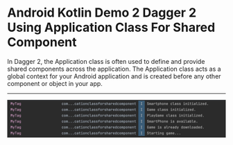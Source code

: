 # Android Kotlin Demo 2 Dagger 2 Using Application Class For Shared Component

In Dagger 2, the Application class is often used to define and provide shared components across the application. The Application class acts as a global context for your Android application and is created before any other component or object in your app.

---

[![Vaibhav Mojidra - 1.jpeg](https://raw.githubusercontent.com/VaibhavMojidra/Android-Kotlin---Demo-2-Dagger-2-Using-Application-Class-For-Shared-Component/master/screenshots/1.jpeg "Vaibhav Mojidra")](https://vaibhavmojidra.github.io/site/)